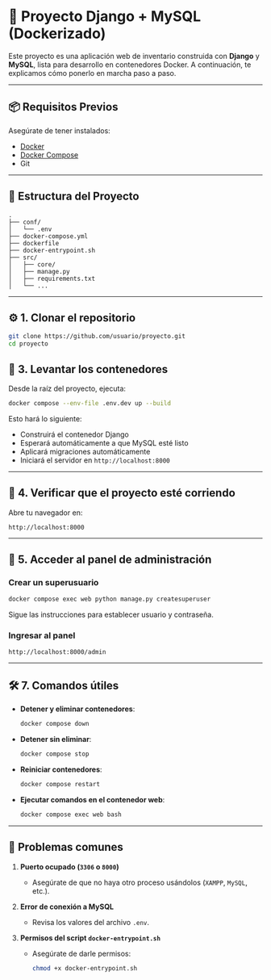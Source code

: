 # 🐳 Proyecto Django + MySQL (Dockerizado)

Este proyecto es una aplicación web de inventario construida con **Django** y **MySQL**, lista para desarrollo en contenedores Docker. A continuación, te explicamos cómo ponerlo en marcha paso a paso.

---

## 📦 Requisitos Previos

Asegúrate de tener instalados:

- [Docker](https://docs.docker.com/get-docker/)
- [Docker Compose](https://docs.docker.com/compose/install/)
- Git

---

## 📁 Estructura del Proyecto

```
.
├── conf/
│   └── .env
├── docker-compose.yml
├── dockerfile
├── docker-entrypoint.sh
├── src/
│   ├── core/
│   ├── manage.py
│   ├── requirements.txt
│   └── ...
```

---

## ⚙️ 1. Clonar el repositorio

```bash
git clone https://github.com/usuario/proyecto.git
cd proyecto
```

## 🚀 3. Levantar los contenedores

Desde la raíz del proyecto, ejecuta:

```bash
docker compose --env-file .env.dev up --build
```

Esto hará lo siguiente:

- Construirá el contenedor Django
- Esperará automáticamente a que MySQL esté listo
- Aplicará migraciones automáticamente
- Iniciará el servidor en `http://localhost:8000`

---

## 🧪 4. Verificar que el proyecto esté corriendo

Abre tu navegador en:

```url
http://localhost:8000
```

---

## 🔑 5. Acceder al panel de administración

### Crear un superusuario

```bash
docker compose exec web python manage.py createsuperuser
```

Sigue las instrucciones para establecer usuario y contraseña.

### Ingresar al panel

```url
http://localhost:8000/admin
```

---



## 🛠️ 7. Comandos útiles

- **Detener y eliminar contenedores**:
  ```bash
  docker compose down
  ```

- **Detener sin eliminar**:
  ```bash
  docker compose stop
  ```

- **Reiniciar contenedores**:
  ```bash
  docker compose restart
  ```

- **Ejecutar comandos en el contenedor web**:
  ```bash
  docker compose exec web bash
  ```

---

## 🐞 Problemas comunes

1. **Puerto ocupado (`3306` o `8000`)**
   - Asegúrate de que no haya otro proceso usándolos (`XAMPP`, `MySQL`, etc.).

2. **Error de conexión a MySQL**
   - Revisa los valores del archivo `.env`.

3. **Permisos del script `docker-entrypoint.sh`**
   - Asegúrate de darle permisos:
     ```bash
     chmod +x docker-entrypoint.sh
     ```
